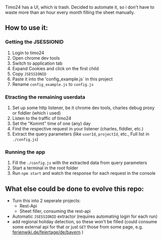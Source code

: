 Timo24 has a UI, which is trash. 
Decided to automate it, so i don't have to waste more than an hour every month filling the sheet manually.

## How to use it:

### Getting the JSESSIONID
1. Login to timo24
1. Open chrome dev tools
1. Switch to application tab 
1. Expand Cookies and click on the first child
1. Copy `JSESSIONID`
1. Paste it into the 'config_example.js` in this project
1. Rename `config_example.js` to `config.js`

### Etracting the remaining userdata
1. Set up some http listener, be it chrome dev tools, charles debug proxy or fiddler (which i used)
1. Listen to the traffic of timo24
1. Set the "Kommt" time of one (any) day
1. Find the respective request in your listener (charles, fiddler, etc.)
1. Extract the query parameters (like `userId`, `projectId`, etc., Full list in `./config.js`)

### Running the app
1. Fill the `./config.js` with the extracted data from query parameters
1. Start a terminal in the root folder
1. Run `npm start` and watch the response for each request in the console

## What else could be done to evolve this repo:
- Turn this into 2 seperate projects: 
  - Rest-Api
  - Sheet filler, consuming the rest-api
- Automatic `JSESSIONID` extractor (requires automating login for each run)
- add regional holiday detection, so these won't be filled (could consume some external api for that or just `GET` those from some page, e.g. [ferienwiki.de/feiertage/de/bayern](ferienwiki.de/feiertage/de/bayern) )
